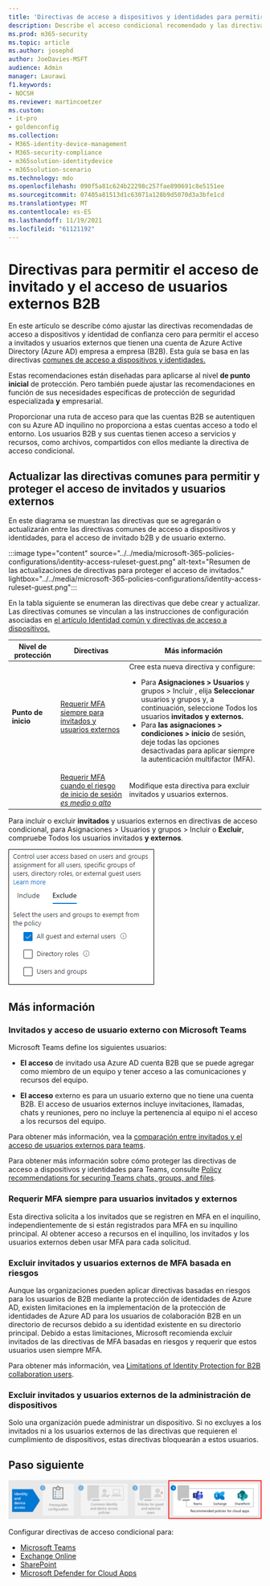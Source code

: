 ```yaml
---
title: 'Directivas de acceso a dispositivos y identidades para permitir el acceso B2B de usuarios invitados y externos: Microsoft 365 para empresas | Microsoft Docs'
description: Describe el acceso condicional recomendado y las directivas relacionadas para proteger el acceso de invitados y usuarios externos.
ms.prod: m365-security
ms.topic: article
ms.author: josephd
author: JoeDavies-MSFT
audience: Admin
manager: Laurawi
f1.keywords:
- NOCSH
ms.reviewer: martincoetzer
ms.custom:
- it-pro
- goldenconfig
ms.collection:
- M365-identity-device-management
- M365-security-compliance
- m365solution-identitydevice
- m365solution-scenario
ms.technology: mdo
ms.openlocfilehash: 090f5a81c624b22298c257fae890691c8e5151ee
ms.sourcegitcommit: 07405a81513d1c63071a128b9d5070d3a3bfe1cd
ms.translationtype: MT
ms.contentlocale: es-ES
ms.lasthandoff: 11/19/2021
ms.locfileid: "61121192"
---
```

# <a name="policies-for-allowing-guest-access-and-b2b-external-user-access"></a>Directivas para permitir el acceso de invitado y el acceso de usuarios externos B2B

En este artículo se describe cómo ajustar las directivas recomendadas de acceso a dispositivos y identidad de confianza cero para permitir el acceso a invitados y usuarios externos que tienen una cuenta de Azure Active Directory (Azure AD) empresa a empresa (B2B). Esta guía se basa en las directivas [comunes de acceso a dispositivos y identidades.](identity-access-policies.md)

Estas recomendaciones están diseñadas para aplicarse al nivel **de punto inicial** de protección. Pero también puede ajustar las recomendaciones en  función de sus necesidades específicas de protección de seguridad especializada **y** empresarial.

Proporcionar una ruta de acceso para que las cuentas B2B se autentiquen con su Azure AD inquilino no proporciona a estas cuentas acceso a todo el entorno. Los usuarios B2B y sus cuentas tienen acceso a servicios y recursos, como archivos, compartidos con ellos mediante la directiva de acceso condicional.

## <a name="updating-the-common-policies-to-allow-and-protect-guests-and-external-user-access"></a>Actualizar las directivas comunes para permitir y proteger el acceso de invitados y usuarios externos

En este diagrama se muestran las directivas que se agregarán o actualizarán entre las directivas comunes de acceso a dispositivos y identidades, para el acceso de invitado b2B y de usuario externo.

:::image type="content" source="../../media/microsoft-365-policies-configurations/identity-access-ruleset-guest.png" alt-text="Resumen de las actualizaciones de directivas para proteger el acceso de invitados." lightbox="../../media/microsoft-365-policies-configurations/identity-access-ruleset-guest.png":::

En la tabla siguiente se enumeran las directivas que debe crear y actualizar. Las directivas comunes se vinculan a las instrucciones de configuración asociadas en [el artículo Identidad común y directivas de acceso a dispositivos.](identity-access-policies.md)

|Nivel de protección|Directivas|Más información|
|---|---|---|
|**Punto de inicio**|[Requerir MFA siempre para invitados y usuarios externos](identity-access-policies.md#require-mfa-based-on-sign-in-risk)|Cree esta nueva directiva y configure: <ul><li>Para **Asignaciones > Usuarios** y grupos > Incluir , elija **Seleccionar** usuarios y grupos y, a continuación, seleccione Todos los usuarios **invitados y externos.**</li><li>Para **las asignaciones > condiciones > inicio** de sesión, deje todas las opciones desactivadas para aplicar siempre la autenticación multifactor (MFA).</li></ul>|
||[Requerir MFA cuando el riesgo de inicio de sesión *es medio* o *alto*](identity-access-policies.md#require-mfa-based-on-sign-in-risk)|Modifique esta directiva para excluir invitados y usuarios externos.|

Para incluir o excluir **invitados** y usuarios externos en directivas de acceso condicional, para Asignaciones > Usuarios y grupos > Incluir o **Excluir**, compruebe Todos los usuarios invitados **y externos**.

![captura de pantalla de controles para excluir invitados y usuarios externos.](../../media/microsoft-365-policies-configurations/identity-access-exclude-guests-ui.png)

## <a name="more-information"></a>Más información

### <a name="guests-and-external-user-access-with-microsoft-teams"></a>Invitados y acceso de usuario externo con Microsoft Teams

Microsoft Teams define los siguientes usuarios:

- **El acceso** de invitado usa Azure AD cuenta B2B que se puede agregar como miembro de un equipo y tener acceso a las comunicaciones y recursos del equipo.

- **El acceso** externo es para un usuario externo que no tiene una cuenta B2B. El acceso de usuarios externos incluye invitaciones, llamadas, chats y reuniones, pero no incluye la pertenencia al equipo ni el acceso a los recursos del equipo.

Para obtener más información, vea la [comparación entre invitados y el acceso de usuarios externos para teams](/microsoftteams/communicate-with-users-from-other-organizations#compare-external-and-guest-access).

Para obtener más información sobre cómo proteger las directivas de acceso a dispositivos y identidades para Teams, consulte [Policy recommendations for securing Teams chats, groups, and files](teams-access-policies.md).

### <a name="require-mfa-always-for-guest-and-external-users"></a>Requerir MFA siempre para usuarios invitados y externos

Esta directiva solicita a los invitados que se registren en MFA en el inquilino, independientemente de si están registrados para MFA en su inquilino principal. Al obtener acceso a recursos en el inquilino, los invitados y los usuarios externos deben usar MFA para cada solicitud.

### <a name="excluding-guests-and-external-users-from-risk-based-mfa"></a>Excluir invitados y usuarios externos de MFA basada en riesgos

Aunque las organizaciones pueden aplicar directivas basadas en riesgos para los usuarios de B2B mediante la protección de identidades de Azure AD, existen limitaciones en la implementación de la protección de identidades de Azure AD para los usuarios de colaboración B2B en un directorio de recursos debido a su identidad existente en su directorio principal. Debido a estas limitaciones, Microsoft recomienda excluir invitados de las directivas de MFA basadas en riesgos y requerir que estos usuarios usen siempre MFA.

Para obtener más información, vea [Limitations of Identity Protection for B2B collaboration users](/azure/active-directory/identity-protection/concept-identity-protection-b2b#limitations-of-identity-protection-for-b2b-collaboration-users).

### <a name="excluding-guests-and-external-users-from-device-management"></a>Excluir invitados y usuarios externos de la administración de dispositivos

Solo una organización puede administrar un dispositivo. Si no excluyes a los invitados ni a los usuarios externos de las directivas que requieren el cumplimiento de dispositivos, estas directivas bloquearán a estos usuarios.

## <a name="next-step"></a>Paso siguiente

![Paso 4: Directivas para Microsoft 365 aplicaciones en la nube y Microsoft Defender para aplicaciones en la nube.](../../media/microsoft-365-policies-configurations/identity-device-access-steps-next-step-4.png)

Configurar directivas de acceso condicional para:

- [Microsoft Teams](teams-access-policies.md)
- [Exchange Online](secure-email-recommended-policies.md)
- [SharePoint](sharepoint-file-access-policies.md)
- [Microsoft Defender for Cloud Apps](mcas-saas-access-policies.md)
 
